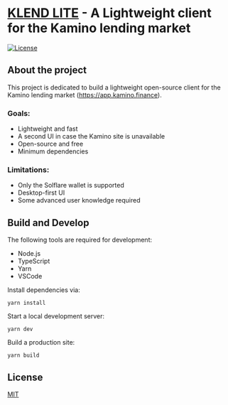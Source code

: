 # [KLEND LITE](https://klend-lite.netlify.app/) - A Lightweight client for the Kamino lending market
[![License](http://img.shields.io/:license-mit-blue.svg)](https://badges.mit-license.org)

## About the project
This project is dedicated to build a lightweight open-source client for the Kamino 
lending market (https://app.kamino.finance).

### Goals:
- Lightweight and fast
- A second UI in case the Kamino site is unavailable
- Open-source and free
- Minimum dependencies

### Limitations:
- Only the Solflare wallet is supported
- Desktop-first UI
- Some advanced user knowledge required

## Build and Develop
The following tools are required for development:
- Node.js
- TypeScript
- Yarn
- VSCode

Install dependencies via:

`yarn install`

Start a local development server:

`yarn dev`

Build a production site:

`yarn build`

## License
[MIT](LICENSE)